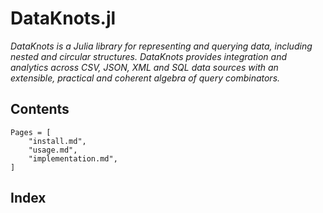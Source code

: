 # DataKnots.jl

*DataKnots is a Julia library for representing and querying data, including
nested and circular structures.  DataKnots provides integration and analytics
across CSV, JSON, XML and SQL data sources with an extensible, practical and
coherent algebra of query combinators.*


## Contents

```@contents
Pages = [
    "install.md",
    "usage.md",
    "implementation.md",
]
```


## Index

```@index
```
